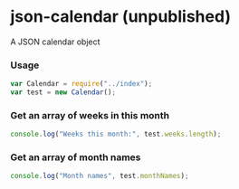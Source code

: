 # json-calendar (unpublished)

A JSON calendar object

### Usage

```js
var Calendar = require("../index");
var test = new Calendar();
```

### Get an array of weeks in this month

```js
console.log("Weeks this month:", test.weeks.length);
```

### Get an array of month names

```js
console.log("Month names", test.monthNames);
```
